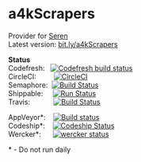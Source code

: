 # a4kScrapers

Provider for [Seren](https://github.com/nixgates/plugin.video.seren)  
Latest version: [bit.ly/a4kScrapers](https://bit.ly/a4kScrapers)

**Status**  
Codefresh:&nbsp;&nbsp;&nbsp;[![Codefresh build status](https://g.codefresh.io/api/badges/pipeline/newt-sc/newt-sc%2Fa4kScrapers%2Fa4kScrapers?branch=master&key=eyJhbGciOiJIUzI1NiJ9.NWM3YWFlOGFhNmQ2MDExNTdmZmM1N2M2.jq7DcvOImjNXgcA-hCGmqo7_TPqgyOe-MyfvLw2DazA&type=cf-1)](https://g.codefresh.io/pipelines/a4kScrapers/builds?repoOwner=newt-sc&repoName=a4kScrapers&serviceName=newt-sc%2Fa4kScrapers&filter=trigger:build~Build;branch:master;pipeline:5c7ab049a9cdc900e65be506~a4kScrapers)  
CircleCI:&nbsp;&nbsp;&nbsp;&nbsp;&nbsp;&nbsp;&nbsp;&nbsp;&nbsp;[![CircleCI](https://circleci.com/gh/newt-sc/a4kScrapers.svg?style=svg)](https://circleci.com/gh/newt-sc/a4kScrapers)  
Semaphore:&nbsp;&nbsp;[![Build Status](https://semaphoreci.com/api/v1/newt-sc/a4kscrapers/branches/master/shields_badge.svg)](https://semaphoreci.com/newt-sc/a4kscrapers)  
Shippable:&nbsp;&nbsp;&nbsp;&nbsp;&nbsp;[![Run Status](https://api.shippable.com/projects/5c7ab3b6867d9e0700f6fa64/badge?branch=master)](https://app.shippable.com/subs/github/newt-sc/dashboard)  
Travis:&nbsp;&nbsp;&nbsp;&nbsp;&nbsp;&nbsp;&nbsp;&nbsp;&nbsp;&nbsp;&nbsp;&nbsp;[![Build Status](https://travis-ci.com/newt-sc/a4kScrapers.svg?branch=master)](https://travis-ci.com/newt-sc/a4kScrapers)  

AppVeyor*:&nbsp;&nbsp;&nbsp;&nbsp;[![Build status](https://ci.appveyor.com/api/projects/status/kdm6f2xk4s36ytpo?svg=true)](https://ci.appveyor.com/project/newt-sc/a4kScrapers)  
Codeship*:&nbsp;&nbsp;&nbsp;&nbsp;[![Codeship Status](https://app.codeship.com/projects/a9879000-09ea-0137-e503-4277cc15dde1/status?branch=master)](https://app.codeship.com/projects/326157)  
Wercker*:&nbsp;&nbsp;&nbsp;&nbsp;&nbsp;&nbsp;[![wercker status](https://app.wercker.com/status/3edd14e027f559dac94fc344cfb64733/s/master "wercker status")](https://app.wercker.com/project/byKey/3edd14e027f559dac94fc344cfb64733)  

\* - Do not run daily
